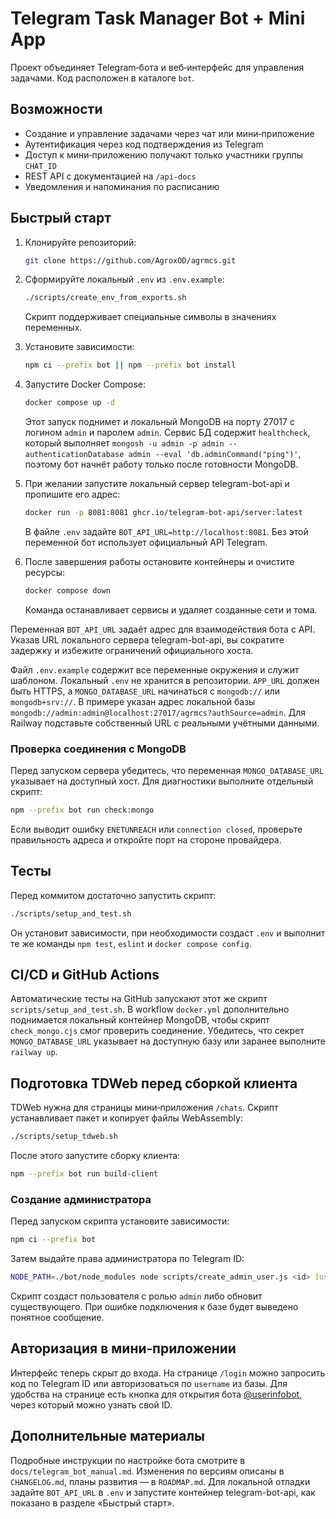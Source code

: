 <!-- Назначение файла: краткая документация по проекту. -->

# Telegram Task Manager Bot + Mini App

Проект объединяет Telegram‑бота и веб‑интерфейс для управления задачами. Код расположен в каталоге `bot`.

## Возможности

- Создание и управление задачами через чат или мини‑приложение
- Аутентификация через код подтверждения из Telegram
- Доступ к мини‑приложению получают только участники группы `CHAT_ID`
- REST API с документацией на `/api-docs`
- Уведомления и напоминания по расписанию

## Быстрый старт

1. Клонируйте репозиторий:
   ```bash
   git clone https://github.com/AgroxOD/agrmcs.git
   ```
2. Сформируйте локальный `.env` из `.env.example`:
   ```bash
   ./scripts/create_env_from_exports.sh
   ```
   Скрипт поддерживает специальные символы в значениях переменных.
3. Установите зависимости:
   ```bash
   npm ci --prefix bot || npm --prefix bot install
   ```
4. Запустите Docker Compose:
   ```bash
   docker compose up -d
   ```
   Этот запуск поднимет и локальный MongoDB на порту 27017 с логином `admin` и паролем `admin`.
    Сервис БД содержит `healthcheck`, который выполняет `mongosh -u admin -p admin --authenticationDatabase admin --eval 'db.adminCommand("ping")'`, поэтому бот начнёт работу только после готовности MongoDB.

5. При желании запустите локальный сервер telegram-bot-api и пропишите его адрес:
   ```bash
   docker run -p 8081:8081 ghcr.io/telegram-bot-api/server:latest
   ```
   В файле `.env` задайте `BOT_API_URL=http://localhost:8081`. Без этой переменной
   бот использует официальный API Telegram.

6. После завершения работы остановите контейнеры и очистите ресурсы:
   ```bash
   docker compose down
   ```
   Команда останавливает сервисы и удаляет созданные сети и тома.

Переменная `BOT_API_URL` задаёт адрес для взаимодействия бота с API.
Указав URL локального сервера telegram-bot-api, вы сократите задержку
и избежите ограничений официального хоста.

Файл `.env.example` содержит все переменные окружения и служит шаблоном. Локальный `.env` не хранится в репозитории. `APP_URL` должен быть HTTPS, а `MONGO_DATABASE_URL` начинаться с `mongodb://` или `mongodb+srv://`. В примере указан адрес локальной базы `mongodb://admin:admin@localhost:27017/agrmcs?authSource=admin`. Для Railway подставьте собственный URL с реальными учётными данными.


### Проверка соединения с MongoDB

Перед запуском сервера убедитесь, что переменная `MONGO_DATABASE_URL` указывает на доступный хост. Для диагностики выполните отдельный скрипт:

```bash
npm --prefix bot run check:mongo
```

Если выводит ошибку `ENETUNREACH` или `connection closed`, проверьте правильность адреса и откройте порт на стороне провайдера.

## Тесты

Перед коммитом достаточно запустить скрипт:
```bash
./scripts/setup_and_test.sh
```
Он установит зависимости, при необходимости создаст `.env` и выполнит те же
команды `npm test`, `eslint` и `docker compose config`.

## CI/CD и GitHub Actions

Автоматические тесты на GitHub запускают этот же скрипт
`scripts/setup_and_test.sh`. В workflow `docker.yml` дополнительно поднимается
локальный контейнер MongoDB, чтобы скрипт `check_mongo.cjs` смог проверить
соединение. Убедитесь, что секрет `MONGO_DATABASE_URL` указывает на доступную
базу или заранее выполните `railway up`.

## Подготовка TDWeb перед сборкой клиента

TDWeb нужна для страницы мини‑приложения `/chats`. Скрипт устанавливает пакет и
копирует файлы WebAssembly:

```bash
./scripts/setup_tdweb.sh
```

После этого запустите сборку клиента:

```bash
npm --prefix bot run build-client
```

### Создание администратора

Перед запуском скрипта установите зависимости:

```bash
npm ci --prefix bot
```

Затем выдайте права администратора по Telegram ID:

```bash
NODE_PATH=./bot/node_modules node scripts/create_admin_user.js <id> [username]
```

Скрипт создаст пользователя с ролью `admin` либо обновит существующего.
При ошибке подключения к базе будет выведено понятное сообщение.

## Авторизация в мини‑приложении

Интерфейс теперь скрыт до входа. На странице `/login` можно запросить код по Telegram ID или авторизоваться по `username` из базы.
Для удобства на странице есть кнопка для открытия бота [@userinfobot](https://telegram.me/userinfobot), через который можно узнать свой ID.

## Дополнительные материалы

Подробные инструкции по настройке бота смотрите в `docs/telegram_bot_manual.md`.
Изменения по версиям описаны в `CHANGELOG.md`, планы развития — в `ROADMAP.md`.
Для локальной отладки задайте `BOT_API_URL` в `.env` и запустите контейнер telegram-bot-api, как показано в разделе «Быстрый старт».
